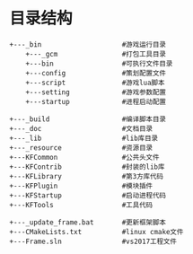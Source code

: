 # 目录结构


	+---_bin					#游戏运行目录
		+---_gcm				#打包工具目录
		+---bin					#可执行文件目录
   		+---config				#策划配置文件
		+---script				#游戏lua脚本
		+---setting				#游戏参数配置
		+---startup				#进程启动配置

    +---_build					#编译脚本目录
    +---_doc					#文档目录
    +---_lib					#lib库目录
    +---_resource				#资源目录
    +---KFCommon				#公共头文件
    +---KFContrib				#封装的lib库
    +---KFLibrary				#第3方库代码
    +---KFPlugin				#模块插件
    +---KFStartup				#启动进程代码
    +---KFTools					#工具代码

	+---_update_frame.bat		#更新框架脚本
	+---CMakeLists.txt			#linux cmake文件
	+---Frame.sln				#vs2017工程文件
